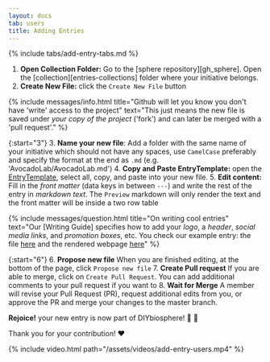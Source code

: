 ```yaml
---
layout: docs
tab: users
title: Adding Entries
---
```


{% include tabs/add-entry-tabs.md %}

1. **Open Collection Folder:** Go to the [sphere repository][gh_sphere]. Open the [collection][entries-collections] folder where your initiative belongs.
2. **Create New File:** click the `Create New File` button

{% include messages/info.html title="Github will let you know you don't have 'write' access to the project" text="This just means the new file is saved under _your copy of the project_ ('fork') and can later be merged with a 'pull request'." %}

{:start="3"}
3. **Name your new file**: Add a folder with the same name of your initiative which should not have any spaces, use `CamelCase` preferably and specify the format at the end as `.md` (e.g. 'AvocadoLab/AvocadoLab.md')
4. **Copy and Paste EntryTemplate:** open the [EntryTemplate](https://raw.githubusercontent.com/DIYbiosphere/sphere/master/docs/EntryTemplate.md), select all, copy, and paste into your new file.
5. **Edit content:** Fill in the _front matter_ (data keys in between `---`) and write the rest of the entry in _markdown text_. The `Preview` markdown will only render the text and the front matter will be inside a two row table

{% include messages/question.html title="On writing cool entries" text="Our [Writing Guide] specifies how to add your _logo_, a _header_, _social media links_, and _promotion boxes_, etc. You check our example entry: the file [here](https://raw.githubusercontent.com/DIYbiosphere/sphere/master/docs/EntryExample.md) and the rendered webpage [here](/docs/tutorials/entryexample/Avocadolab)" %}

{:start="6"}
6. **Propose new file** When you are finished editing, at the bottom of the page, click `Propose new file`
7. **Create Pull request** If you are able to merge, click on `Create Pull Request`. You can add additional comments to your pull request if you want to
8. **Wait for Merge** A member will revise your Pull Request (PR), request additional edits from you, or approve the PR and merge your changes to the master branch.

**Rejoice!** your new entry is now part of DIYbiosphere! :clap: :clap:

Thank you for your contribution! :heart:

{% include video.html path="/assets/videos/add-entry-users.mp4" %}

